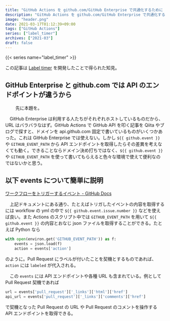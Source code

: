 ```yaml
---
title: "GitHub Actions を github.com/GitHub Enterprise で共通化するために `${{ github.event }}/GITHUB_EVENT_PATH` を使ってほしい"
description: "GitHub Actions を github.com/GitHub Enterprise で共通化するためには ${{ github.event }}/GITHUB_EVENT_PATH が有効的。特に API を叩く時には便利。"
image: "header.png"
date: 2021-03-17T01:12:39+09:00
tags: ["GitHub Actions"]
series: ["label_timer"]
archives: ["2021-03"]
draft: false
---
```


{{< series name="label_timer" >}}

この記事は [Label timer](https://github.com/marketplace/actions/label-timer) を開発したことで得られた知見。

## GitHub Enterprise と github.com では API のエンドポイントが違うから
　
　先に本題を。

　GitHub Enterprise は利用する人たちがそれぞれホストしているものだから、URL はバラバラなはず。GitHub Actions で GitHub API を叩く記事を Qiita やブログで探すと、ドメインを api.github.com 固定で書いているものがいくつかあった。これは GitHub Enterprise では使えない。しかし `${{ github.event }}` や `GITHUB_EVENT_PATH` から API エンドポイントを取得したらその差異を考えなくても動く。できることならドメイン決め打ちではなく、`${{ github.event }}` や `GITHUB_EVENT_PATH` を使って書いてもらえると色々な環境で使えて便利なのではないかと思う。

## 以下 events について簡単に説明

[ワークフローをトリガーするイベント - GitHub Docs](https://docs.github.com/ja/actions/reference/events-that-trigger-workflows)

　上記ドキュメントにある通り、たとえばトリガしたイベントの内容を取得するには workflow の yml の中で `${{ github.event.issue.number }}` などを使えば良い。また Actions のスクリプト中では `GITHUB_EVENT_PATH` を用いて `${{ github.event }}` の内容とおなじ json ファイルを取得することができる。たとえば Python なら

```python
with open(environ.get('GITHUB_EVENT_PATH')) as f:
    events = json.load(f)
    action = events['action']
```

のように。Pull Request にラベルが付いたことを契機とするものであれば、 `action` には `labeled` が代入される。

　この `events` には API エンドポイントや各種 URL も含まれている。例として Pull Request 契機であれば

```python
url = events['pull_request']['_links']['html']['href']
api_url = events['pull_request']['_links']['comments']['href']
```

で契機となった Pull Request の URL や Pull Request のコメントを操作する API エンドポイントを取得できる。

